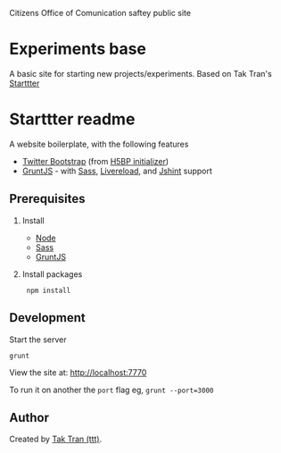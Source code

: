 Citizens Office of Comunication saftey public site

# Experiments base

A basic site for starting new projects/experiments. Based on Tak Tran's [Starttter](https://github.com/taktran/starttter)

# Starttter readme

A website boilerplate, with the following features

* [Twitter Bootstrap](http://twitter.github.com/bootstrap/) (from [H5BP initializer](http://www.initializr.com/))
* [GruntJS](http://gruntjs.com/) - with [Sass](http://sass-lang.com/download.html), [Livereload](https://github.com/gruntjs/grunt-contrib-livereload), and [Jshint](http://www.jshint.com/about/) support

## Prerequisites

1. Install
    * [Node](http://nodejs.org/)
    * [Sass](http://sass-lang.com/download.html)
    * [GruntJS](http://gruntjs.com/)

2. Install packages

        npm install

## Development

Start the server

    grunt

View the site at: [http://localhost:7770](http://localhost:7770)

To run it on another the `port` flag eg, `grunt --port=3000`

## Author

Created by [Tak Tran (ttt)](http://tutaktran.com).